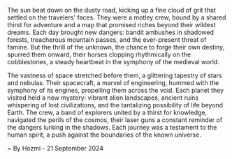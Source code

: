 
The sun beat down on the dusty road, kicking up a fine cloud of grit that settled on the travelers' faces. They were a motley crew, bound by a shared thirst for adventure and a map that promised riches beyond their wildest dreams. Each day brought new dangers: bandit ambushes in shadowed forests, treacherous mountain passes, and the ever-present threat of famine. But the thrill of the unknown, the chance to forge their own destiny, spurred them onward, their horses clopping rhythmically on the cobblestones, a steady heartbeat in the symphony of the medieval world.

The vastness of space stretched before them, a glittering tapestry of stars and nebulas. Their spacecraft, a marvel of engineering, hummed with the symphony of its engines, propelling them across the void. Each planet they visited held a new mystery: vibrant alien landscapes, ancient ruins whispering of lost civilizations, and the tantalizing possibility of life beyond Earth. The crew, a band of explorers united by a thirst for knowledge, navigated the perils of the cosmos, their laser guns a constant reminder of the dangers lurking in the shadows. Each journey was a testament to the human spirit, a push against the boundaries of the known universe. 

~ By Hozmi - 21 September 2024
